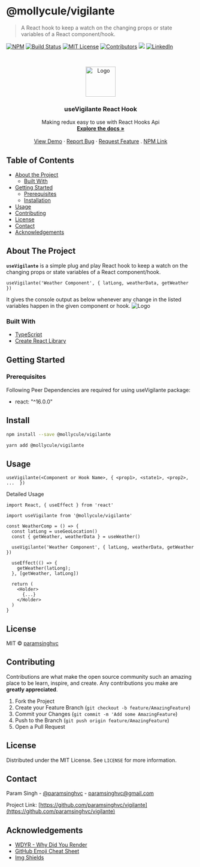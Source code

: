 # @mollycule/vigilante

> A React hook to keep a watch on the changing props or state variables of a React component/hook.

<!-- PROJECT SHIELDS -->

[![NPM](https://img.shields.io/npm/v/@mollycule/vigilante.svg?style=for-the-badge)](https://www.npmjs.com/package/@mollycule/vigilante)
[![Build Status][build-shield]]()
[![MIT License][license-shield]][license-url]
[![Contributors][contributors-shield]]()
<img src="https://img.badgesize.io/paramsinghvc/vigilante/master/dist/index.js?style=for-the-badge&compression=gzip&label=gzip+size&max=3000&softmax=2000">
[![LinkedIn][linkedin-shield]][linkedin-url]

<!-- PROJECT LOGO -->
<br />
<p align="center">
  <a href="https://github.com/paramsinghvc/vigilante">
    <img src="https://user-images.githubusercontent.com/4329912/85897764-e29b0400-b7f2-11ea-9734-23e2140f0067.png" alt="Logo" width="80" height="80">
  </a>

  <h3 align="center">useVigilante React Hook</h3>

  <p align="center">
    Making redux easy to use with React Hooks Api
    <br />
    <a href="https://www.npmjs.com/package/@mollycule/vigilante"><strong>Explore the docs »</strong></a>
    <br />
    <br />
    <a href="https://codesandbox.io/s/vigilante-demo-yfpb1?fontsize=14">View Demo</a>
    ·
    <a href="https://github.com/paramsinghvc/vigilante/issues">Report Bug</a>
    ·
    <a href="https://github.com/paramsinghvc/vigilante/issues">Request Feature</a>
    .
    <a href="https://www.npmjs.com/package/@mollycule/vigilante">NPM Link</a>
  </p>
</p>

<!-- TABLE OF CONTENTS -->

## Table of Contents

- [About the Project](#about-the-project)
  - [Built With](#built-with)
- [Getting Started](#getting-started)
  - [Prerequisites](#prerequisites)
  - [Installation](#installation)
- [Usage](#usage)
- [Contributing](#contributing)
- [License](#license)
- [Contact](#contact)
- [Acknowledgements](#acknowledgements)

<!-- ABOUT THE PROJECT -->

## About The Project

**`useVigilante`** is a simple plug and play React hook to keep a watch on the changing props or state variables of a React component/hook.

```
useVigilante('Weather Component', { latLong, weatherData, getWeather })
```

It gives the console output as below whenever any change in the listed variables happen in the given component or hook.
<img src="https://user-images.githubusercontent.com/4329912/85898978-36a6e800-b7f5-11ea-9a46-0295c02c0e57.png" alt="Logo">

### Built With

- [TypeScript](https://www.typescriptlang.org/)
- [Create React Library](https://www.npmjs.com/package/create-react-library)

<!-- GETTING STARTED -->

## Getting Started

### Prerequisites

Following Peer Dependencies are required for using useVigilante package:

- react: "^16.0.0"

## Install

```bash
npm install --save @mollycule/vigilante

yarn add @mollycule/vigilante
```

## Usage

```
useVigilante(<Component or Hook Name>, { <prop1>, <state1>, <prop2>, ...  })
```

Detailed Usage

```tsx
import React, { useEffect } from 'react'

import useVigilante from '@mollycule/vigilante'

const WeatherComp = () => {
  const latLong = useGeoLocation()
  const { getWeather, weatherData } = useWeather()

  useVigilante('Weather Component', { latLong, weatherData, getWeather })

  useEffect(() => {
    getWeather(latLong);
  }, [getWeather, latLong])

  return (
    <Holder>
      {...}
    </Holder>
  )
}
```

## License

MIT © [paramsinghvc](https://github.com/paramsinghvc)

<!-- CONTRIBUTING -->

## Contributing

Contributions are what make the open source community such an amazing place to be learn, inspire, and create. Any contributions you make are **greatly appreciated**.

1. Fork the Project
2. Create your Feature Branch (`git checkout -b feature/AmazingFeature`)
3. Commit your Changes (`git commit -m 'Add some AmazingFeature`)
4. Push to the Branch (`git push origin feature/AmazingFeature`)
5. Open a Pull Request

<!-- LICENSE -->

## License

Distributed under the MIT License. See `LICENSE` for more information.

<!-- CONTACT -->

## Contact

Param Singh - [@paramsinghvc](https://github.com/paramsinghvc) - paramsinghvc@gmail.com

Project Link: [https://github.com/paramsinghvc/vigilante](https://github.com/paramsinghvc/vigilante)

<!-- ACKNOWLEDGEMENTS -->

## Acknowledgements

- [WDYR - Why Did You Render](https://github.com/welldone-software/why-did-you-render)
- [GitHub Emoji Cheat Sheet](https://www.webpagefx.com/tools/emoji-cheat-sheet)
- [Img Shields](https://shields.io)

<!-- MARKDOWN LINKS & IMAGES -->

[build-shield]: https://img.shields.io/badge/build-passing-brightgreen.svg?style=for-the-badge
[contributors-shield]: https://img.shields.io/badge/contributors-1-orange.svg?style=for-the-badge
[license-shield]: https://img.shields.io/badge/license-MIT-blue.svg?style=for-the-badge
[license-url]: https://choosealicense.com/licenses/mit
[linkedin-shield]: https://img.shields.io/badge/-LinkedIn-black.svg?style=for-the-badge&logo=linkedin&colorB=0077B5
[linkedin-url]: https://www.linkedin.com/in/paramsinghvc
[product-screenshot]: https://user-images.githubusercontent.com/4329912/57970750-b895d200-79a2-11e9-9fdf-fcf80c8fce28.png
